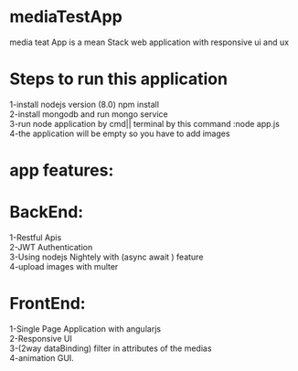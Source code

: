 # mediaTestApp
media teat App is a mean Stack web application with responsive ui and ux 

# Steps to run this application
1-install nodejs version (8.0) npm install <br />
2-install mongodb and run mongo service<br />
3-run node application by cmd|| terminal by this command :node app.js<br />
4-the application will be empty so you have to add images <br />

# app features:
 # BackEnd:<br />
  1-Restful Apis <br />
  2-JWT Authentication<br />
  3-Using nodejs Nightely with (async await ) feature<br />
  4-upload images with multer<br />
 # FrontEnd:<br />
  1-Single Page Application with angularjs <br />
  2-Responsive UI <br />
  3-(2way dataBinding) filter in attributes of the medias<br />
  4-animation GUI.
  
